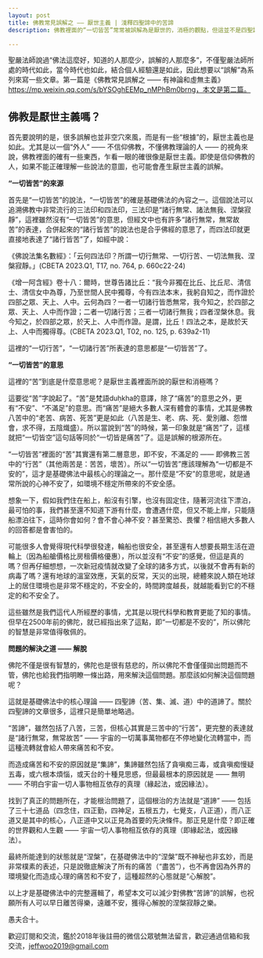 ```yaml
---
layout: post
title: 佛教常見誤解之 —— 厭世主義 | 淺釋四聖諦中的苦諦
description: 佛教裡面的“一切皆苦”常常被誤解為是厭世的，消極的觀點，但這並不是四聖諦中的“苦諦”的真正含義，作為基礎佛法的四聖諦必定是完整的、圓滿的邏輯閉環了。本文嘗試澄清下這一誤會。

---
```


聖嚴法師說過“佛法這麼好，知道的人那麼少，誤解的人那麼多”，不僅聖嚴法師所處的時代如此，當今時代也如此，結合個人經驗還是如此，因此想要以“誤解”為系列來寫一些文章。第一篇是《佛教常見誤解之 —— 有神論和虛無主義》https://mp.weixin.qq.com/s/bYSOghEEMp_nMPhBm0brng，本文是第二篇。

## 佛教是厭世主義嗎？

首先要說明的是，很多誤解也並非空穴來風，而是有一些“根據”的，厭世主義也是如此。尤其是以一個“外人” —— 不信仰佛教，不懂佛教理論的人 —— 的視角來說，佛教裡面的確有一些東西，乍看一眼的確很像是厭世主義。即使是信仰佛教的人，如果不能正確理解一些說法的意圖，也可能會產生厭世主義的誤解。

**“一切皆苦”的來源**

首先是“一切皆苦”的說法，“一切皆苦”的確是基礎佛法的內容之一。這個說法可以追溯佛教中非常流行的三法印和四法印，三法印是“諸行無常、諸法無我、涅槃寂靜”，這裡雖然沒有“一切皆苦”的意思，但經文中也有許多“諸行無常，無常故苦”的表達，合併起來的“諸行皆苦”的說法也是合乎佛經的意思了，而四法印就更直接地表達了“諸行皆苦”了，如經中說：

《佛說法集名數經》：「云何四法印？所謂一切行無常、一切行苦、一切法無我、涅槃寂靜。」(CBETA 2023.Q1, T17, no. 764, p. 660c22-24)

《增一阿含經》卷十八：爾時，世尊告諸比丘：“我今非獨在比丘、比丘尼、清信士、清信女中為尊，乃至世間人民中獨尊，今有四法本末，我躬自知之，而作證於四部之眾、天上、人中。云何為四？一者一切諸行皆悉無常，我今知之，於四部之眾、天上、人中而作證；二者一切諸行苦；三者一切諸行無我；四者涅槃休息。我今知之，於四部之眾，於天上、人中而作證。是謂，比丘！四法之本，是故於天上、人中而獨得尊。(CBETA 2023.Q1, T02, no. 125, p. 639a2-11)

這裡的“一切行苦”，“一切諸行苦”所表達的意思都是“一切皆苦”了。

**“一切皆苦”的意思**

這裡的“苦”到底是什麼意思呢？是厭世主義裡面所說的厭世和消極嗎？

這要從“苦”字說起了。“苦”是梵語duḥkha的意譯，除了“痛苦”的意思之外，更有“不安”、“不滿足”的意思。而“痛苦”是絕大多數人深有體會的事情，尤其是佛教八苦中的“老苦、病苦、死苦”更是如此（八苦是生、老、病、死、愛別離、怨憎會，求不得，五陰熾盛）。所以當說到“苦”的時候，第一印象就是“痛苦”了，這樣就把“一切皆空”這句話等同於“一切皆是痛苦”了。這是誤解的根源所在。

“一切皆苦”裡面的“苦”其實還有第二層意思，即不安，不滿足的 —— 即佛教三苦中的“行苦”（其他兩苦是：苦苦，壞苦）。所以“一切皆苦”應該理解為“一切都是不安的”，這才是基礎佛法中最核心的理論之一。那什麼是“不安”的意思呢，就是通常所說的心神不安了，如環境不穩定所帶來的不安全感。

想象一下，假如我們住在船上，船沒有引擎，也沒有固定住，隨著河流往下漂泊，最可怕的事，我們甚至還不知道下游有什麼，會遭遇什麼，但又不能上岸，只能隨船漂泊往下，這時你會如何？會不會心神不安？甚至驚恐、畏懼？相信絕大多數人的回答都是會害怕的。

可能很多人會覺得現代科學很發達，輪船也很安全，甚至還有人想要長期生活在遊輪上（因為船艙價格比房租價格優惠），所以並沒有“不安”的感覺，但這是真的嗎？但再仔細想想，一次新冠疫情就改變了全球的諸多方式，以後就不會再有新的病毒了嗎？還有地球的溫室效應，天氣的反常，天災的出現，總體來說人類在地球上的居住環境也是非常不穩定的，不安全的，時間跨度越長，就越能看到它的不穩定的和不安全了。

這些雖然是我們這代人所經歷的事情，尤其是以現代科學和教育更能了知的事情。但早在2500年前的佛陀，就已經指出來了這點，即“一切都是不安的”，所以佛陀的智慧是非常值得敬佩的。

**問題的解決之道 —— 解脫**

佛陀不僅是很有智慧的，佛陀也是很有慈悲的，所以佛陀不會僅僅拋出問題而不管，佛陀也給我們指明瞭一條出路，用來解決這個問題。那麼該如何解決這個問題呢？

這就是基礎佛法中的核心理論 —— 四聖諦（苦、集、滅、道）中的道諦了。關於四聖諦的文章很多，這裡只是簡單地略過。

“苦諦”，雖然包括了八苦，三苦，但核心其實是三苦中的“行苦”，更完整的表達就是“諸行無常，無常故苦” —— 宇宙的一切萬事萬物都在不停地變化流轉當中，而這種流轉就會給人帶來痛苦和不安。

而造成痛苦和不安的原因就是“集諦”，集諦雖然包括了貪嗔痴三毒，或貪嗔痴慢疑五毒，或六根本煩惱，或天台的十種見思惑，但最最根本的原因就是 —— 無明 —— 不明白宇宙一切人事物相互依存的真理（緣起法，或因緣法）。

找到了真正的問題所在，才能根治問題了，這個根治的方法就是“道諦” —— 包括了三十七道品（四念住，四正勤，四神足，五根五力，七覺支，八正道），而八正道又是其中的核心，八正道中又以正見為首要的先決條件。那正見是什麼？即正確的世界觀和人生觀 —— 宇宙一切人事物相互依存的真理（即緣起法，或因緣法）。

最終所能達到的狀態就是“涅槃”，在基礎佛法中的“涅槃”既不神秘也非玄妙，而是非常樸素的表述，只是說徹底解決了所有的痛苦（“盡苦”），也不再會因為外界的環境變化而造成心理的痛苦和不安了，這種超然的心態就是“心解脫”。

以上才是基礎佛法中的完整邏輯了，希望本文可以減少對佛教“苦諦”的誤解，也祝願所有人可以早日離苦得樂，遠離不安，獲得心解脫的涅槃寂靜之樂。

愚夫合十。

歡迎訂閱和交流，鑑於2018年後註冊的微信公眾號無法留言，歡迎通過信箱和我交流，jeffwoo2019@gmail.com
